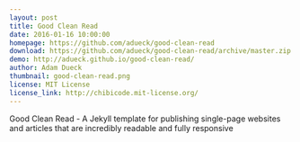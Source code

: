 ```yaml
---
layout: post
title: Good Clean Read
date: 2016-01-16 10:00:00
homepage: https://github.com/adueck/good-clean-read
download: https://github.com/adueck/good-clean-read/archive/master.zip
demo: http://adueck.github.io/good-clean-read/
author: Adam Dueck
thumbnail: good-clean-read.png
license: MIT License
license_link: http://chibicode.mit-license.org/
---
```


Good Clean Read - A Jekyll template for publishing single-page websites
and articles that are incredibly readable and fully responsive
